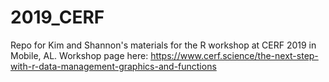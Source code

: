 # 2019_CERF
Repo for Kim and Shannon's materials for the R workshop at CERF 2019 in Mobile, AL. Workshop page here: https://www.cerf.science/the-next-step-with-r-data-management-graphics-and-functions
